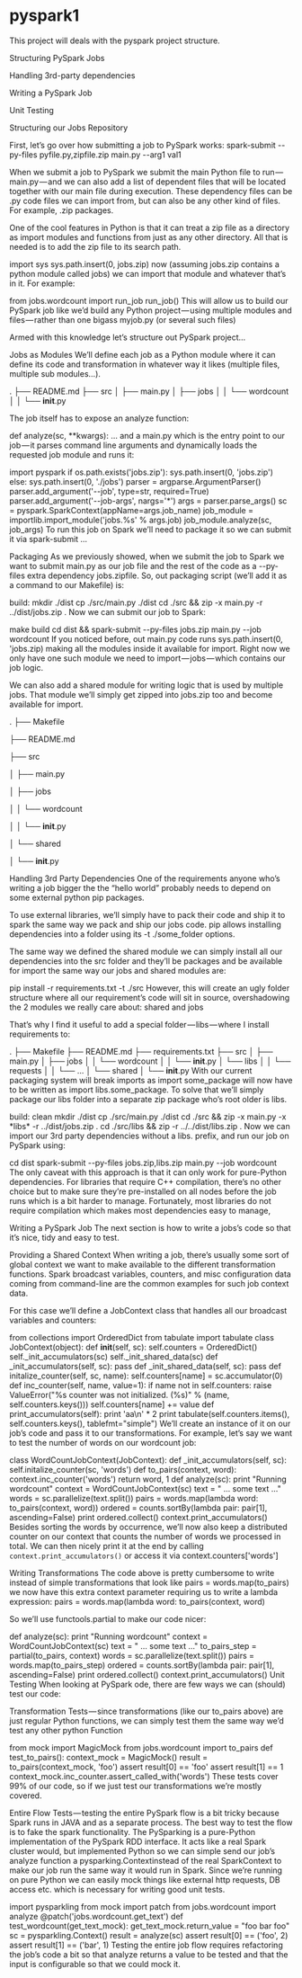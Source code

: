 # pyspark1
This project will deals with the pyspark project structure.


Structuring PySpark Jobs

Handling 3rd-party dependencies

Writing a PySpark Job

Unit Testing

Structuring our Jobs Repository

First, let’s go over how submitting a job to PySpark works:
spark-submit --py-files pyfile.py,zipfile.zip main.py --arg1 val1

When we submit a job to PySpark we submit the main Python file to run — main.py — and we can also add a list of dependent files that will be located together with our main file during execution.
These dependency files can be .py code files we can import from, but can also be any other kind of files. For example, .zip packages.

One of the cool features in Python is that it can treat a zip file as a directory as import modules and functions from just as any other directory. 
All that is needed is to add the zip file to its search path.

import sys
sys.path.insert(0, jobs.zip)
now (assuming jobs.zip contains a python module called jobs) we can import that module and whatever that’s in it. For example:

from jobs.wordcount import run_job
run_job()
This will allow us to build our PySpark job like we’d build any Python project — using multiple modules and files — rather than one bigass myjob.py (or several such files)

Armed with this knowledge let’s structure out PySpark project…

Jobs as Modules
We’ll define each job as a Python module where it can define its code and transformation in whatever way it likes (multiple files, multiple sub modules…).

.
├── README.md
├── src
│   ├── main.py
│   ├── jobs
│   │   └── wordcount
│   │       └── __init__.py

The job itself has to expose an analyze function:

def analyze(sc, **kwargs):
   ...
and a main.py which is the entry point to our job — it parses command line arguments and dynamically loads the requested job module and runs it:

import pyspark
if os.path.exists('jobs.zip'):
    sys.path.insert(0, 'jobs.zip')
else:
    sys.path.insert(0, './jobs')
parser = argparse.ArgumentParser()
parser.add_argument('--job', type=str, required=True)
parser.add_argument('--job-args', nargs='*')
args = parser.parse_args()
sc = pyspark.SparkContext(appName=args.job_name)
job_module = importlib.import_module('jobs.%s' % args.job)
job_module.analyze(sc, job_args)
To run this job on Spark we’ll need to package it so we can submit it via spark-submit …

Packaging
As we previously showed, when we submit the job to Spark we want to submit main.py as our job file and the rest of the code as a --py-files extra dependency jobs.zipfile.
So, out packaging script (we’ll add it as a command to our Makefile) is:

build:
    mkdir ./dist
    cp ./src/main.py ./dist
    cd ./src && zip -x main.py -r ../dist/jobs.zip .
Now we can submit our job to Spark:

make build
cd dist && spark-submit --py-files jobs.zip main.py --job wordcount
If you noticed before, out main.py code runs 
sys.path.insert(0, 'jobs.zip)
making all the modules inside it available for import.
Right now we only have one such module we need to import — jobs — which contains our job logic.

We can also add a shared module for writing logic that is used by multiple jobs. That module we’ll simply get zipped into jobs.zip too and become available for import.

.
├── Makefile

├── README.md

├── src

│   ├── main.py

│   ├── jobs

│   │   └── wordcount

│   │       └── __init__.py

│   └── shared

│       └── __init__.py

Handling 3rd Party Dependencies
One of the requirements anyone who’s writing a job bigger the the “hello world” probably needs to depend on some external python pip packages.

To use external libraries, we’ll simply have to pack their code and ship it to spark the same way we pack and ship our jobs code. 
pip allows installing dependencies into a folder using its -t ./some_folder options.

The same way we defined the shared module we can simply install all our dependencies into the src folder and they’ll be packages and be available for import the same way our jobs and shared modules are:

pip install -r requirements.txt -t ./src
However, this will create an ugly folder structure where all our requirement’s code will sit in source, overshadowing the 2 modules we really care about: shared and jobs

That’s why I find it useful to add a special folder — libs — where I install requirements to:

.
├── Makefile
├── README.md
├── requirements.txt
├── src
│   ├── main.py
│   ├── jobs
│   │   └── wordcount
│   │       └── __init__.py
│   └── libs
│   │   └── requests
│   │   └── ...
│   └── shared
│       └── __init__.py
With our current packaging system will break imports as import some_package will now have to be written as import libs.some_package.
To solve that we’ll simply package our libs folder into a separate zip package who’s root older is libs.

build: clean
 mkdir ./dist
 cp ./src/main.py ./dist
 cd ./src && zip -x main.py -x \*libs\* -r ../dist/jobs.zip .
 cd ./src/libs && zip -r ../../dist/libs.zip .
Now we can import our 3rd party dependencies without a libs. prefix, and run our job on PySpark using:

cd dist
spark-submit --py-files jobs.zip,libs.zip main.py --job wordcount
The only caveat with this approach is that it can only work for pure-Python dependencies. For libraries that require C++ compilation, there’s no other choice but to make sure they’re pre-installed on all nodes before the job runs which is a bit harder to manage. Fortunately, most libraries do not require compilation which makes most dependencies easy to manage,

Writing a PySpark Job
The next section is how to write a jobs’s code so that it’s nice, tidy and easy to test.

Providing a Shared Context
When writing a job, there’s usually some sort of global context we want to make available to the different transformation functions. 
Spark broadcast variables, counters, and misc configuration data coming from command-line are the common examples for such job context data.

For this case we’ll define a JobContext class that handles all our broadcast variables and counters:

from collections import OrderedDict
from tabulate import tabulate
class JobContext(object):
  def __init__(self, sc):
    self.counters = OrderedDict()
    self._init_accumulators(sc)
    self._init_shared_data(sc)
  def _init_accumulators(self, sc):
    pass
  def _init_shared_data(self, sc):
    pass
  def initalize_counter(self, sc, name):
    self.counters[name] = sc.accumulator(0)
  def inc_counter(self, name, value=1):
    if name not in self.counters:
      raise ValueError("%s counter was not initialized. (%s)" % (name, self.counters.keys()))
    self.counters[name] += value
  def print_accumulators(self):
    print 'aa\n' * 2
    print tabulate(self.counters.items(), 
                   self.counters.keys(), 
                   tablefmt="simple")
We’ll create an instance of it on our job’s code and pass it to our transformations.
For example, let’s say we want to test the number of words on our wordcount job:

class WordCountJobContext(JobContext):
  def _init_accumulators(self, sc):
    self.initalize_counter(sc, 'words')
def to_pairs(context, word):
  context.inc_counter('words')
  return word, 1
def analyze(sc):
  print "Running wordcount"
  context = WordCountJobContext(sc)
  text = " ...  some text ..."
  words = sc.parallelize(text.split())
  pairs = words.map(lambda word: to_pairs(context, word))
  ordered = counts.sortBy(lambda pair: pair[1], ascending=False)
  print ordered.collect()
  context.print_accumulators()
Besides sorting the words by occurrence, we’ll now also keep a distributed counter on our context that counts the number of words we processed in total. We can then nicely print it at the end by calling `context.print_accumulators()` or access it via context.counters['words']

Writing Transformations
The code above is pretty cumbersome to write instead of simple transformations that look like pairs = words.map(to_pairs) we now have this extra context parameter requiring us to write a lambda expression: pairs = words.map(lambda word: to_pairs(context, word)

So we’ll use functools.partial to make our code nicer:

def analyze(sc):
  print "Running wordcount"
  context = WordCountJobContext(sc)
  text = " ...  some text ..."
  to_pairs_step = partial(to_pairs, context)
  words = sc.parallelize(text.split())
  pairs = words.map(to_pairs_step)
  ordered = counts.sortBy(lambda pair: pair[1], ascending=False)
  print ordered.collect()
  context.print_accumulators()
Unit Testing
When looking at PySpark ode, there are few ways we can (should) test our code:

Transformation Tests — since transformations (like our to_pairs above) are just regular Python functions, we can simply test them the same way we’d test any other python Function

from mock import MagicMock
from jobs.wordcount import to_pairs
def test_to_pairs():
  context_mock = MagicMock()
  result = to_pairs(context_mock, 'foo')
  assert result[0] == 'foo'
  assert result[1] == 1
  context_mock.inc_counter.assert_called_with('words')
These tests cover 99% of our code, so if we just test our transformations we’re mostly covered.

Entire Flow Tests — testing the entire PySpark flow is a bit tricky because Spark runs in JAVA and as a separate process.
The best way to test the flow is to fake the spark functionality.
The PySparking is a pure-Python implementation of the PySpark RDD interface. 
It acts like a real Spark cluster would, but implemented Python so we can simple send our job’s analyze function a pysparking.Contextinstead of the real SparkContext to make our job run the same way it would run in Spark.
Since we’re running on pure Python we can easily mock things like external http requests, DB access etc. which is necessary for writing good unit tests.

import pysparkling
from mock import patch
from jobs.wordcount import analyze
@patch('jobs.wordcount.get_text')
def test_wordcount(get_text_mock):
  get_text_mock.return_value = "foo bar foo"
  sc = pysparkling.Context()
  result = analyze(sc)
  assert result[0] == ('foo', 2)
  assert result[1] == ('bar', 1)
Testing the entire job flow requires refactoring the job’s code a bit so that analyze returns a value to be tested and that the input is configurable so that we could mock it.
